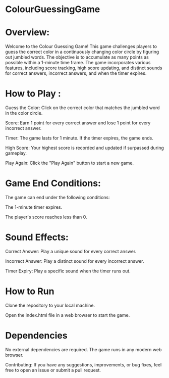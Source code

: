 # ColourGuessingGame

# Overview:
Welcome to the Colour Guessing Game! This game challenges players to guess the correct color in a continuously changing color circle by figuring out jumbled words.
The objective is to accumulate as many points as possible within a 1-minute time frame. The game incorporates various features, including score tracking, high score updating, and distinct sounds for correct answers, incorrect answers, and when the timer expires.

#  How to Play :
Guess the Color: Click on the correct color that matches the jumbled word in the color circle.

Score: Earn 1 point for every correct answer and lose 1 point for every incorrect answer.

Timer: The game lasts for 1 minute. If the timer expires, the game ends.

High Score: Your highest score is recorded and updated if surpassed during gameplay.

Play Again: Click the "Play Again" button to start a new game.
# Game End Conditions:
The game can end under the following conditions:

The 1-minute timer expires.

The player's score reaches less than 0.
# Sound Effects:
Correct Answer: Play a unique sound for every correct answer.

Incorrect Answer: Play a distinct sound for every incorrect answer.

Timer Expiry: Play a specific sound when the timer runs out.

# How to Run
Clone the repository to your local machine.

Open the index.html file in a web browser to start the game.
# Dependencies
No external dependencies are required. The game runs in any modern web browser.

Contributing:
If you have any suggestions, improvements, or bug fixes, feel free to open an issue or submit a pull request.
